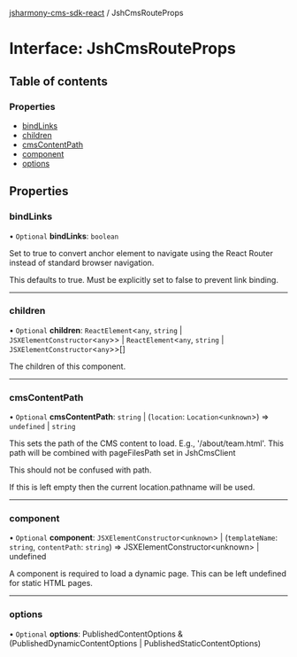 [jsharmony-cms-sdk-react](../README.md) / JshCmsRouteProps

# Interface: JshCmsRouteProps

## Table of contents

### Properties

- [bindLinks](JshCmsRouteProps.md#bindlinks)
- [children](JshCmsRouteProps.md#children)
- [cmsContentPath](JshCmsRouteProps.md#cmscontentpath)
- [component](JshCmsRouteProps.md#component)
- [options](JshCmsRouteProps.md#options)

## Properties

### bindLinks

• `Optional` **bindLinks**: `boolean`

Set to true to convert anchor element to navigate using the React
Router instead of standard browser navigation.

This defaults to true. Must be explicitly set
to false to prevent link binding.

___

### children

• `Optional` **children**: `ReactElement`\<`any`, `string` \| `JSXElementConstructor`\<`any`\>\> \| `ReactElement`\<`any`, `string` \| `JSXElementConstructor`\<`any`\>\>[]

The children of this component.

___

### cmsContentPath

• `Optional` **cmsContentPath**: `string` \| (`location`: `Location`\<`unknown`\>) => `undefined` \| `string`

This sets the path of the CMS content to load.
E.g., '/about/team.html'.
This path will be combined with pageFilesPath set in JshCmsClient

This should not be confused with path.

If this is left empty then the current location.pathname will be used.

___

### component

• `Optional` **component**: `JSXElementConstructor`\<`unknown`\> \| (`templateName`: `string`, `contentPath`: `string`) => JSXElementConstructor\<unknown\> \| undefined

A component is required to load a dynamic page.
This can be left undefined for static HTML pages.

___

### options

• `Optional` **options**: PublishedContentOptions & (PublishedDynamicContentOptions \| PublishedStaticContentOptions)
